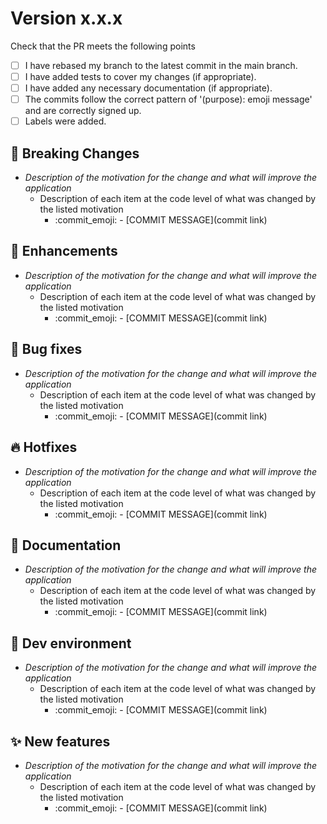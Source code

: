 <!-- ADD VERSION FOR CREATED PULL REQUEST -->

# Version x.x.x

Check that the PR meets the following points

- [ ] I have rebased my branch to the latest commit in the main branch.
- [ ] I have added tests to cover my changes (if appropriate).
- [ ] I have added any necessary documentation (if appropriate).
- [ ] The commits follow the correct pattern of '(purpose): emoji message' and are correctly signed up.
- [ ] Labels were added.

<!-- DELETE TOPICS YOU WILL NOT USE -->

## 🚨 Breaking Changes

- *Description of the motivation for the change and what will improve the application*
  - Description of each item at the code level of what was changed by the listed motivation
    - :commit_emoji: - [COMMIT MESSAGE](commit link)

## 💅 Enhancements

- *Description of the motivation for the change and what will improve the application*
  - Description of each item at the code level of what was changed by the listed motivation
    - :commit_emoji: - [COMMIT MESSAGE](commit link)

## 🐛 Bug fixes

- *Description of the motivation for the change and what will improve the application*
  - Description of each item at the code level of what was changed by the listed motivation
    - :commit_emoji: - [COMMIT MESSAGE](commit link)

## 🔥 Hotfixes

- *Description of the motivation for the change and what will improve the application*
  - Description of each item at the code level of what was changed by the listed motivation
    - :commit_emoji: - [COMMIT MESSAGE](commit link)

## 📄 Documentation

- *Description of the motivation for the change and what will improve the application*
  - Description of each item at the code level of what was changed by the listed motivation
    - :commit_emoji: - [COMMIT MESSAGE](commit link)

## 🤖 Dev environment

- *Description of the motivation for the change and what will improve the application*
  - Description of each item at the code level of what was changed by the listed motivation
    - :commit_emoji: - [COMMIT MESSAGE](commit link)

## ✨ New features

- *Description of the motivation for the change and what will improve the application*
  - Description of each item at the code level of what was changed by the listed motivation
    - :commit_emoji: - [COMMIT MESSAGE](commit link)